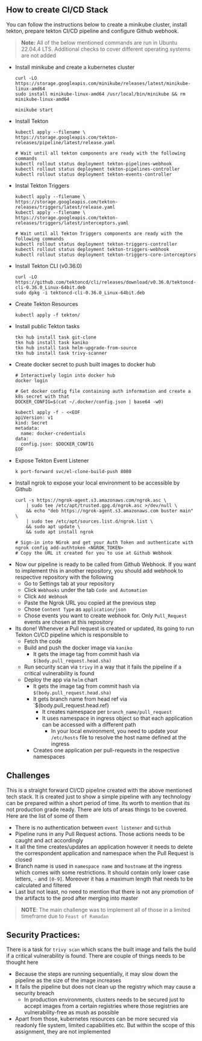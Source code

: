 ## How to create CI/CD Stack
You can follow the instructions below to create a minikube cluster, install tekton, prepare tekton CI/CD pipeline and configure Github webhook.
> **Note:**  All of the below mentioned commands are run in Ubuntu 22.04.4 LTS. Additional checks to cover different operating systems are not added
- Install minikube and create a kubernetes cluster
	```
	curl -LO https://storage.googleapis.com/minikube/releases/latest/minikube-linux-amd64
	sudo install minikube-linux-amd64 /usr/local/bin/minikube && rm minikube-linux-amd64
	
    minikube start
	```
- Install Tekton
	```
	kubectl apply --filename \
	https://storage.googleapis.com/tekton-releases/pipeline/latest/release.yaml
    
    # Wait until all tekton components are ready with the following commands
    kubectl rollout status deployment tekton-pipelines-webhook
	kubectl rollout status deployment tekton-pipelines-controller
	kubectl rollout status deployment tekton-events-controller
	```
- Instal Tekton Triggers
	```
	kubectl apply --filename \
	https://storage.googleapis.com/tekton-releases/triggers/latest/release.yaml
	kubectl apply --filename \
	https://storage.googleapis.com/tekton-releases/triggers/latest/interceptors.yaml

	# Wait until all Tekton Triggers components are ready with the following commands
	kubectl rollout status deployment tekton-triggers-controller
	kubectl rollout status deployment tekton-triggers-webhook   
	kubectl rollout status deployment tekton-triggers-core-interceptors
	```
- Install Tekton CLI  (v0.36.0)
	```
	curl -LO https://github.com/tektoncd/cli/releases/download/v0.36.0/tektoncd-cli-0.36.0_Linux-64bit.deb
	sudo dpkg -i tektoncd-cli-0.36.0_Linux-64bit.deb 
	```
- Create Tekton Resources
	```
	kubectl apply -f tekton/
	```
- Install public Tekton tasks
	```
	tkn hub install task git-clone
	tkn hub install task kaniko
	tkn hub install task helm-upgrade-from-source
	tkn hub install task trivy-scanner
	```
- Create docker secret to push built images to docker hub
	```
	# Interactively login into docker hub
	docker login

	# Get docker config file containing auth information and create a k8s secret with that
	DOCKER_CONFIG=$(cat ~/.docker/config.json | base64 -w0)

	kubectl apply -f - <<EOF  
	apiVersion: v1                                                                  
	kind: Secret
	metadata:
	  name: docker-credentials
	data:
	  config.json: $DOCKER_CONFIG
	EOF
	```
- Expose Tekton Event Listener
	```
	k port-forward svc/el-clone-build-push 8080
	```
- Install ngrok to expose your local environment to be accessible by Github
	```
	curl -s https://ngrok-agent.s3.amazonaws.com/ngrok.asc \
		| sudo tee /etc/apt/trusted.gpg.d/ngrok.asc >/dev/null \
		&& echo "deb https://ngrok-agent.s3.amazonaws.com buster main" \
		| sudo tee /etc/apt/sources.list.d/ngrok.list \
		&& sudo apt update \
		&& sudo apt install ngrok
	
	# Sign-in into NGrok and get your Auth Token and authenticate with
	ngrok config add-authtoken <NGROK_TOKEN>
    # Copy the URL it created for you to use at Github Webhook
	```
- Now our pipeline is ready to be called from Github Webhook. If you want to implement this in another repository, you should add webhook to respective repository with the following
	- Go to Settings tab at your repository
	- Click `Webhooks` under the tab `Code and Automation`
	- Click  `Add Webhook`
	- Paste the Ngrok URL you copied at the previous step
	- Chose `Content Type` as `application/json`
	- Chose events you want to create webhook  for. Only `Pull_Request` events are chosen at this repository
- Its done! Whenever a Pull request is created or updated, its going to run Tekton CI/CD pipeline which is responsible to
	- Fetch the code
	- Build and push the docker image via `kaniko`
		- It gets the image tag from commit hash via `$(body.pull_request.head.sha)`
	- Run security scan via `trivy` in a way that it fails the pipeline if a critical vulnerability is found
	- Deploy the app via `helm` chart
		- It gets the image tag from commit hash via `$(body.pull_request.head.sha)`
		- It gets branch name from head ref via `$(body.pull_request.head.ref)
			- It creates namespace per `branch_name/pull_request`
			- It uses namespace in ingress object so that each application can be accessed with a different path
				- In your local environment, you need to update your `/etc/hosts` file to resolve the host name defined at the ingress
		- Creates one application per pull-requests in the respective namespaces

## Challenges
This is a straight forward CI/CD pipeline created with the above mentioned tech stack. It is created just to show a simple pipeline with any technology can be prepared within a short period of time. Its worth to mention that its not production grade ready. There are lots of areas things to be covered. Here are the list of some of them
- There is no authentication between `event listener` and `Github`
- Pipeline runs in any Pull Request actions. Those actions needs to be caught and act accordingly
- It all the time creates/updates an application however it needs to delete the correspondent application and namespace when the Pull Request is closed 
- Branch name is used in `namespace name` and `hostname` at the ingress which comes with some restrictions. It should contain only lower case letters, `-` and `[0-9]`. Moreover it has a maximum length that needs to be calculated and filtered
- Last but not least, no need to mention that there is not any promotion of the artifacts to the prod after merging into master

>**NOTE**: The main challenge was to implement all of those in a limited timeframe due to `Feast of Ramadan`
 
 ## Security Practices:
There is a task for `trivy scan` which scans the built image and fails the build if a critical vulnerability is found. There are couple of things needs to be thought here
- Because the steps are running sequentially, it may slow down the pipeline as the size of the image increases
- It fails the pipeline but does not clean up the registry which may cause a security breach
	- In production environments, clusters needs to be secured just to accept images from a certain registries where those registries are vulnerability-free as mush as  possible
- Apart from those, kubernetes resources can be more secured via readonly file system, limited capabilities etc. But within the scope of this assignment, they are not implemented